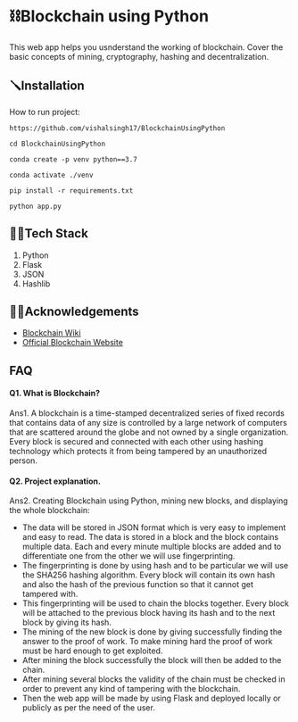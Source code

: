 
# ⛓️Blockchain using Python

This web app helps you usnderstand the working of blockchain. Cover the basic concepts of mining, cryptography, hashing and decentralization.


## 🪛Installation

How to run project:

```
https://github.com/vishalsingh17/BlockchainUsingPython
```
```
cd BlockchainUsingPython
```
```
conda create -p venv python==3.7
```
```
conda activate ./venv
```
```
pip install -r requirements.txt
```
```
python app.py
```
## 👨‍💻Tech Stack

1. Python
2. Flask
3. JSON
4. Hashlib




## ✍🏻Acknowledgements

 - [Blockchain Wiki](https://en.wikipedia.org/wiki/Blockchain#:~:text=A%20blockchain%20is%20a%20decentralized,alteration%20of%20all%20subsequent%20blocks.)
 - [Official Blockchain Website](https://www.blockchain.com/)


## FAQ

#### Q1. What is Blockchain?

Ans1. A blockchain is a time-stamped decentralized series of fixed records that contains data of any size is controlled by a large network of computers that are scattered around the globe and not owned by a single organization. Every block is secured and connected with each other using hashing technology which protects it from being tampered by an unauthorized person. 

#### Q2. Project explanation.

Ans2. Creating Blockchain using Python, mining new blocks, and displaying the whole blockchain: 

- The data will be stored in JSON format which is very easy to implement and easy to read. The data is stored in a block and the block contains multiple data. Each and every minute multiple blocks are added and to differentiate one from the other we will use fingerprinting.
- The fingerprinting is done by using hash and to be particular we will use the SHA256 hashing algorithm. Every block will contain its own hash and also the hash of the previous function so that it cannot get tampered with.
- This fingerprinting will be used to chain the blocks together. Every block will be attached to the previous block having its hash and to the next block by giving its hash.
- The mining of the new block is done by giving successfully finding the answer to the proof of work. To make mining hard the proof of work must be hard enough to get exploited.
- After mining the block successfully the block will then be added to the chain.
- After mining several blocks the validity of the chain must be checked in order to prevent any kind of tampering with the blockchain.
- Then the web app will be made by using Flask and deployed locally or publicly as per the need of the user.

